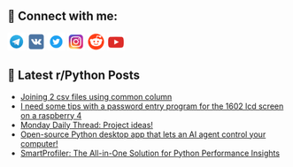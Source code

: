 ## 🔎 Connect with me:
[<img src="https://github.com/bullbesh/bullbesh/blob/main/images/Telegram.png" width="32" height="32" />](https://t.me/bullbesh)
[<img src="https://github.com/bullbesh/bullbesh/blob/main/images/VK.png" width="32" height="32" />](https://vk.com/bullbesh)
[<img src="https://github.com/bullbesh/bullbesh/blob/main/images/Twitter.png" width="32" height="32" />](https://twitter.com/bullbesh1)
[<img src="https://github.com/bullbesh/bullbesh/blob/main/images/Instagram.png" width="32" height="32" />](https://www.instagram.com/bullbesh)
[<img src="https://github.com/bullbesh/bullbesh/blob/main/images/Reddit.png" width="32" height="32" />](https://www.reddit.com/user/bullbesh)
[<img src="https://github.com/bullbesh/bullbesh/blob/main/images/YouTube.png" width="32" height="32" />](https://www.youtube.com/channel/UCtfjRs6uzgq5mfm8S06WTcg)

## 📕 Latest r/Python Posts
<!-- BLOG-POST-LIST:START -->
- [Joining 2 csv files using common column](https://www.reddit.com/r/Python/comments/1gdsjha/joining_2_csv_files_using_common_column/)
- [I need some tips with a password entry program for the 1602 lcd screen on a raspberry 4](https://www.reddit.com/r/Python/comments/1gdqbty/i_need_some_tips_with_a_password_entry_program/)
- [Monday Daily Thread: Project ideas!](https://www.reddit.com/r/Python/comments/1gdoyr5/monday_daily_thread_project_ideas/)
- [Open-source Python desktop app that lets an AI agent control your computer!](https://www.reddit.com/r/Python/comments/1gdkhcb/opensource_python_desktop_app_that_lets_an_ai/)
- [SmartProfiler: The All-in-One Solution for Python Performance Insights](https://www.reddit.com/r/Python/comments/1gdjz16/smartprofiler_the_allinone_solution_for_python/)
<!-- BLOG-POST-LIST:END -->

